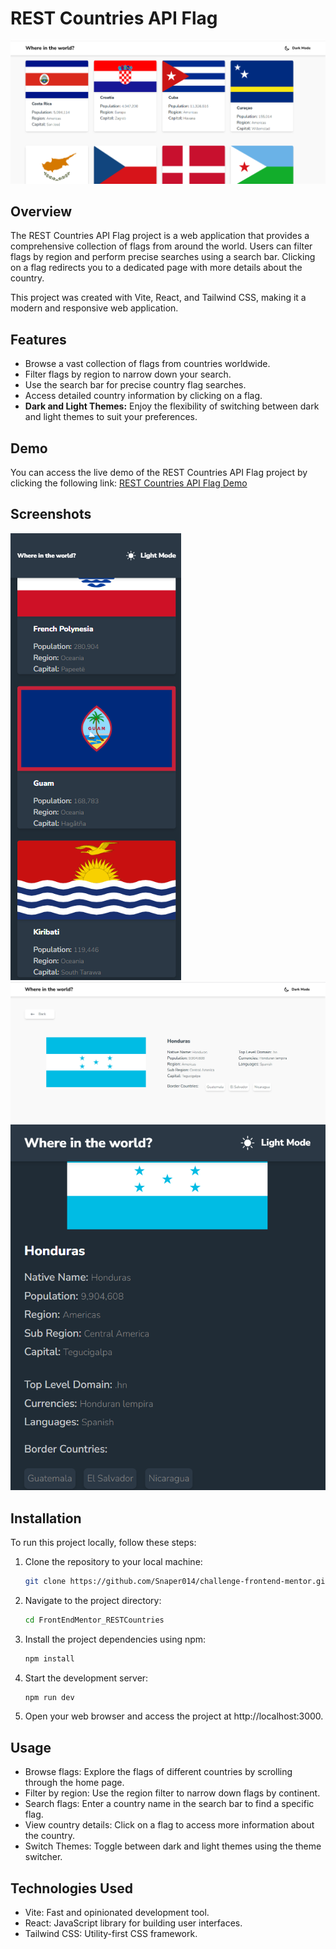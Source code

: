 # REST Countries API Flag

![REST Countries API Flag](/public/light-theme-desktop.png)

## Overview

The REST Countries API Flag project is a web application that provides a comprehensive collection of flags from around the world. Users can filter flags by region and perform precise searches using a search bar. Clicking on a flag redirects you to a dedicated page with more details about the country.

This project was created with Vite, React, and Tailwind CSS, making it a modern and responsive web application.

## Features

- Browse a vast collection of flags from countries worldwide.
- Filter flags by region to narrow down your search.
- Use the search bar for precise country flag searches.
- Access detailed country information by clicking on a flag.
- **Dark and Light Themes:** Enjoy the flexibility of switching between dark and light themes to suit your preferences.

## Demo

You can access the live demo of the REST Countries API Flag project by clicking the following link: [REST Countries API Flag Demo](https://challenge-frontend-mentor-sand.vercel.app/)

## Screenshots

![Home Page - Dark Theme](/public/dark-theme-mobile.png)
![Country Details Honduras - Light Theme](/public/DetailsHondurasLight.png)
![Country Details Honduras - Dark Theme](public/Detail-dark-honduras.png)

## Installation

To run this project locally, follow these steps:

1. Clone the repository to your local machine:

   ```bash
   git clone https://github.com/Snaper014/challenge-frontend-mentor.git

2. Navigate to the project directory:
    ```bash
    cd FrontEndMentor_RESTCountries

3. Install the project dependencies using npm:
    ```bash
    npm install
4. Start the development server:
    ```bash
    npm run dev
5. Open your web browser and access the project at http://localhost:3000.

## Usage

- Browse flags: Explore the flags of different countries by scrolling through the home page.
- Filter by region: Use the region filter to narrow down flags by continent.
- Search flags: Enter a country name in the search bar to find a specific flag.
- View country details: Click on a flag to access more information about the country.
- Switch Themes: Toggle between dark and light themes using the theme switcher.

## Technologies Used

- Vite: Fast and opinionated development tool.
- React: JavaScript library for building user interfaces.
- Tailwind CSS: Utility-first CSS framework.

